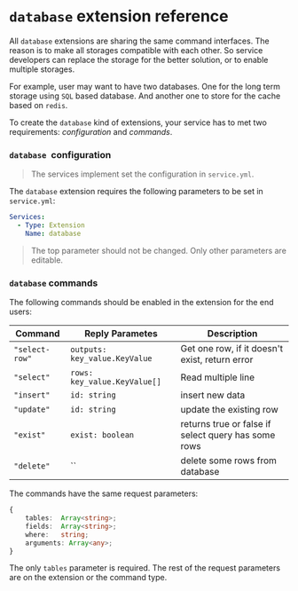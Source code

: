 
# `database` extension reference
All `database` extensions are sharing the
same command interfaces. The reason is to make all storages
compatible with each other. So service developers
can replace the storage for the better solution,
or to enable multiple storages.

For example, user may want to have two databases.
One for the long term storage using `SQL` based database.
And another one to store for the cache based on `redis`.

To create the `database` kind of extensions, your
service has to met two requirements:
*configuration* and *commands*.

### `database `configuration
> The services implement set the configuration in `service.yml`.

The `database` extension requires the following
parameters to be set in `service.yml`:

```yaml
Services:
  - Type: Extension
    Name: database
```

> The top parameter should not be changed. Only other
> parameters are editable.

### `database` commands
The following commands should be enabled in the
extension for the end users:

| Command | Reply Parametes               | Description                                         |
|---------|-------------------------------|-----------------------------------------------------|
|`"select-row"`| `outputs: key_value.KeyValue` | Get one row, if it doesn't exist, return error      |
|`"select"` | `rows: key_value.KeyValue[]`  | Read multiple line                                  |                            |
|`"insert"` | `id: string`                  | insert new data                                     |
|`"update"` | `id: string`                  | update the existing row                             |
| `"exist"` | `exist: boolean`              | returns true or false if select query has some rows |
| `"delete"` | ``                            |  delete some rows from database                     |

The commands have the same request parameters:

```typescript
{
    tables:  Array<string>;
	fields:  Array<string>;
	where:   string;
	arguments: Array<any>;
}
```

The only `tables` parameter is required. The rest of the
request parameters are on the extension or the command type.
